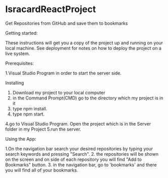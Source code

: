# IsracardReactProject
Get Repositories from GitHub and save them to bookmarks

Getting started:

These instructions will get you a copy of the project up and running on your local machine.
See deployment for notes on how to deploy the project on a live system.

Prerequisites:

1.Visual Studio Program in order to start the server side.


Installing

1. Download my project to your local computer
2. in the Command Prompt(CMD) go to the directory which my project is in it
3. type npm install. 
3. type npm start. 

4.go to Visual Studio Program. Open the project which is in the Server folder in my Project
5.run the server. 

Using the App:

1.On the navigation bar search your desired repositories by typing your search keywords and pressing "Search".
2. the repositories will be shown on the screen and on side of each repository you will find "Add to Bookmarks" button.
3. in the navigation bar, go to 'bookmarks' and there you will find all of your bookmarks.






